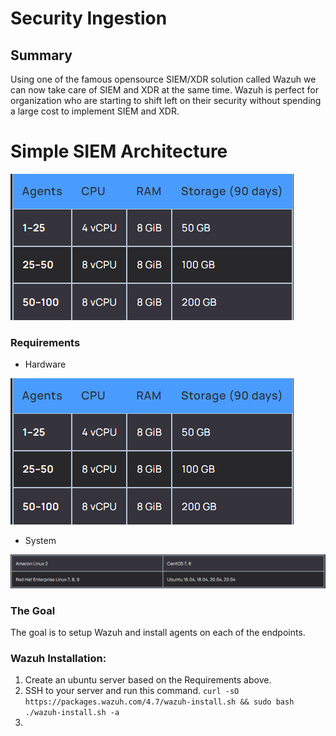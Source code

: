 # Security Ingestion

## Summary
Using one of the famous opensource SIEM/XDR solution called Wazuh we can now take care of SIEM and XDR at the same time.
Wazuh is perfect for organization who are starting to shift left on their security without spending a large cost to implement SIEM and XDR.

# Simple SIEM Architecture
![Alt Text](../assets/hardware_req.png)

### Requirements
- Hardware
  
![Alt Text](../assets/hardware_req.png)

- System

![Alt Text](../assets/Sysem_req.png)

### The Goal
The goal is to setup Wazuh and install agents on each of the endpoints.

### Wazuh Installation:
1. Create an ubuntu server based on the Requirements above.
2. SSH to your server and run this command.
``` curl -sO https://packages.wazuh.com/4.7/wazuh-install.sh && sudo bash ./wazuh-install.sh -a ```
3. 



